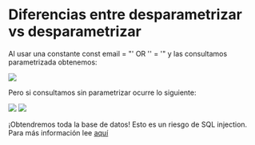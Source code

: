 <h1>Diferencias entre desparametrizar vs desparametrizar</h1>
<p>Al usar una constante const <span>email = "' OR '' = '"</span> y las consultamos parametrizada obtenemos:</p>
<img src='https://github.com/PauliPuli/M7-Dia3-ejercicio/assets/156126623/75f36893-1840-4163-9d61-9ea99fb5e5d2'>
<p>Pero si consultamos sin parametrizar ocurre lo siguiente:</p>
<img src='https://github.com/PauliPuli/M7-Dia3-ejercicio/assets/156126623/6ead35be-b6b5-4906-b17d-bbd15857832f'>
<img src='https://github.com/PauliPuli/M7-Dia3-ejercicio/assets/156126623/41cc488a-382c-415b-85dc-31fb3f9b1137
'>
<p>¡Obtendremos toda la base de datos! Esto es un riesgo de SQL injection. Para más información lee <a href='https://node-postgres.com/features/queries#query-config-object'>aquí</a></p>
